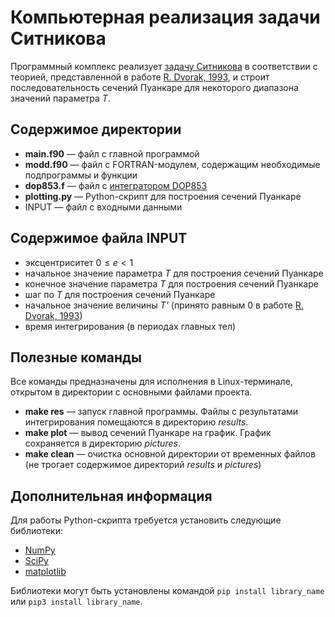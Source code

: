 # Компьютерная реализация задачи Ситникова

Программный комплекс реализует [задачу Ситникова](https://ru.wikipedia.org/wiki/%D0%97%D0%B0%D0%B4%D0%B0%D1%87%D0%B0_%D0%A1%D0%B8%D1%82%D0%BD%D0%B8%D0%BA%D0%BE%D0%B2%D0%B0) в соответствии с теорией, представленной в работе [R. Dvorak, 1993](https://ui.adsabs.harvard.edu/abs/1993CeMDA..56...71D/abstract), и строит последовательность сечений Пуанкаре для некоторого диапазона значений параметра *T*.

## Содержимое директории
- **main.f90** — файл с главной программой
- **modd.f90** — файл с FORTRAN-модулем, содержащим необходимые подпрограммы и функции
- **dop853.f** — файл с [интегратором DOP853](https://link.springer.com/book/10.1007/978-3-540-78862-1)
- **plotting.py** — Python-скрипт для построения сечений Пуанкаре
- INPUT — файл с входными данными

## Cодержимое файла INPUT
- эксцентриситет $0 \leqslant e < 1$
- начальное значение параметра *T* для построения сечений Пуанкаре
- конечное значение параметра *T* для построения сечений Пуанкаре
- шаг по *T* для построения сечений Пуанкаре
- начальное значение величины *T'*  (принято равным 0 в работе [R. Dvorak, 1993](https://ui.adsabs.harvard.edu/abs/1993CeMDA..56...71D/abstract))
- время интегрирования (в периодах главных тел)

## Полезные команды
Все команды предназначены для исполнения в Linux-терминале, открытом в директории с основными файлами проекта.
- **make res** — запуск главной программы. Файлы с результатами интегрирования помещаются в директорию *results*.
- **make plot** — вывод сечений Пуанкаре на график. График сохраняется в директорию *pictures*.
- **make clean** — очистка основной директории от временных файлов (не трогает содержимое директорий *results* и *pictures*)

## Дополнительная информация
Для работы Python-скрипта требуется установить следующие библиотеки:
- [NumPy](https://numpy.org/)
- [SciPy](https://scipy.org/)
- [matplotlib](https://matplotlib.org/)

Библиотеки могут быть установлены командой ```pip install library_name``` или ```pip3 install library_name```.
